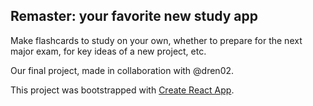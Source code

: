 ## Remaster: your favorite new study app

Make flashcards to study on your own, whether to prepare for the next major exam, for key ideas of a new project, etc.

Our final project, made in collaboration with @dren02.

This project was bootstrapped with [Create React App](https://github.com/facebook/create-react-app).
